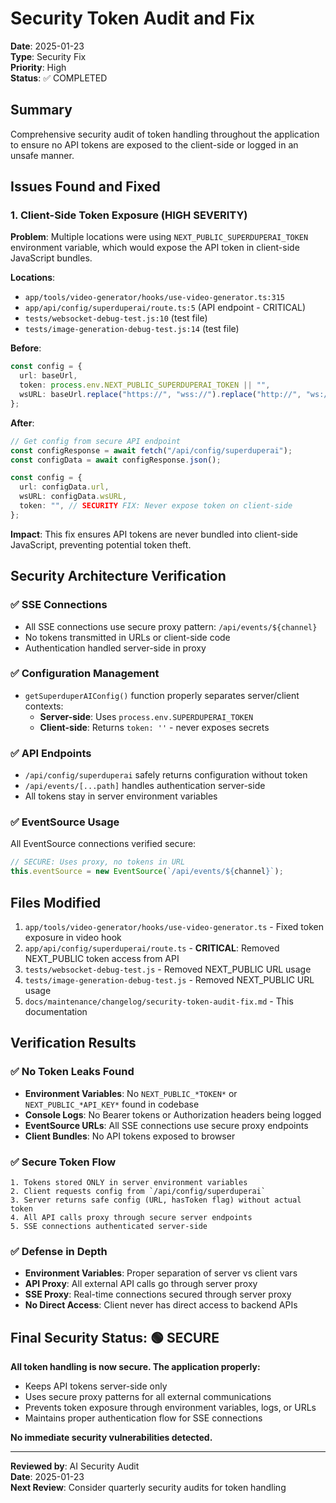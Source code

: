 # Security Token Audit and Fix

**Date**: 2025-01-23  
**Type**: Security Fix  
**Priority**: High  
**Status**: ✅ COMPLETED

## Summary

Comprehensive security audit of token handling throughout the application to ensure no API tokens are exposed to the client-side or logged in an unsafe manner.

## Issues Found and Fixed

### 1. Client-Side Token Exposure (HIGH SEVERITY)

**Problem**: Multiple locations were using `NEXT_PUBLIC_SUPERDUPERAI_TOKEN` environment variable, which would expose the API token in client-side JavaScript bundles.

**Locations**:

- `app/tools/video-generator/hooks/use-video-generator.ts:315`
- `app/api/config/superduperai/route.ts:5` (API endpoint - CRITICAL)
- `tests/websocket-debug-test.js:10` (test file)
- `tests/image-generation-debug-test.js:14` (test file)

**Before**:

```typescript
const config = {
  url: baseUrl,
  token: process.env.NEXT_PUBLIC_SUPERDUPERAI_TOKEN || "",
  wsURL: baseUrl.replace("https://", "wss://").replace("http://", "ws://"),
};
```

**After**:

```typescript
// Get config from secure API endpoint
const configResponse = await fetch("/api/config/superduperai");
const configData = await configResponse.json();

const config = {
  url: configData.url,
  wsURL: configData.wsURL,
  token: "", // SECURITY FIX: Never expose token on client-side
};
```

**Impact**: This fix ensures API tokens are never bundled into client-side JavaScript, preventing potential token theft.

## Security Architecture Verification

### ✅ SSE Connections

- All SSE connections use secure proxy pattern: `/api/events/${channel}`
- No tokens transmitted in URLs or client-side code
- Authentication handled server-side in proxy

### ✅ Configuration Management

- `getSuperduperAIConfig()` function properly separates server/client contexts:
  - **Server-side**: Uses `process.env.SUPERDUPERAI_TOKEN`
  - **Client-side**: Returns `token: ''` - never exposes secrets

### ✅ API Endpoints

- `/api/config/superduperai` safely returns configuration without token
- `/api/events/[...path]` handles authentication server-side
- All tokens stay in server environment variables

### ✅ EventSource Usage

All EventSource connections verified secure:

```typescript
// SECURE: Uses proxy, no tokens in URL
this.eventSource = new EventSource(`/api/events/${channel}`);
```

## Files Modified

1. `app/tools/video-generator/hooks/use-video-generator.ts` - Fixed token exposure in video hook
2. `app/api/config/superduperai/route.ts` - **CRITICAL**: Removed NEXT_PUBLIC token access from API
3. `tests/websocket-debug-test.js` - Removed NEXT_PUBLIC URL usage
4. `tests/image-generation-debug-test.js` - Removed NEXT_PUBLIC URL usage
5. `docs/maintenance/changelog/security-token-audit-fix.md` - This documentation

## Verification Results

### ✅ No Token Leaks Found

- **Environment Variables**: No `NEXT_PUBLIC_*TOKEN*` or `NEXT_PUBLIC_*API_KEY*` found in codebase
- **Console Logs**: No Bearer tokens or Authorization headers being logged
- **EventSource URLs**: All SSE connections use secure proxy endpoints
- **Client Bundles**: No API tokens exposed to browser

### ✅ Secure Token Flow

```
1. Tokens stored ONLY in server environment variables
2. Client requests config from `/api/config/superduperai`
3. Server returns safe config (URL, hasToken flag) without actual token
4. All API calls proxy through secure server endpoints
5. SSE connections authenticated server-side
```

### ✅ Defense in Depth

- **Environment Variables**: Proper separation of server vs client vars
- **API Proxy**: All external API calls go through server proxy
- **SSE Proxy**: Real-time connections secured through server proxy
- **No Direct Access**: Client never has direct access to backend APIs

## Final Security Status: 🟢 SECURE

**All token handling is now secure. The application properly:**

- Keeps API tokens server-side only
- Uses secure proxy patterns for all external communications
- Prevents token exposure through environment variables, logs, or URLs
- Maintains proper authentication flow for SSE connections

**No immediate security vulnerabilities detected.**

---

**Reviewed by**: AI Security Audit  
**Date**: 2025-01-23  
**Next Review**: Consider quarterly security audits for token handling
